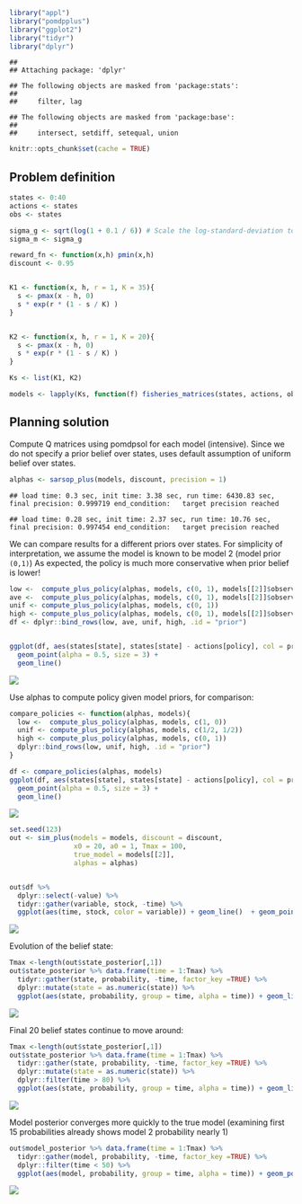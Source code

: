 



```r
library("appl")
library("pomdpplus")
library("ggplot2")
library("tidyr")
library("dplyr")
```

```
## 
## Attaching package: 'dplyr'
```

```
## The following objects are masked from 'package:stats':
## 
##     filter, lag
```

```
## The following objects are masked from 'package:base':
## 
##     intersect, setdiff, setequal, union
```

```r
knitr::opts_chunk$set(cache = TRUE)
```



## Problem definition



```r
states <- 0:40
actions <- states
obs <- states

sigma_g <- sqrt(log(1 + 0.1 / 6)) # Scale the log-standard-deviation to result in similar variance to a uniform distribution of width 0.5
sigma_m <- sigma_g

reward_fn <- function(x,h) pmin(x,h)
discount <- 0.95


K1 <- function(x, h, r = 1, K = 35){
  s <- pmax(x - h, 0)
  s * exp(r * (1 - s / K) )
}


K2 <- function(x, h, r = 1, K = 20){
  s <- pmax(x - h, 0)
  s * exp(r * (1 - s / K) )
}

Ks <- list(K1, K2)
```




```r
models <- lapply(Ks, function(f) fisheries_matrices(states, actions, obs, reward_fn, f, sigma_g, sigma_m))
```


## Planning solution

Compute Q matrices using pomdpsol for each model (intensive).  Since we do not specify a prior belief over states, uses default assumption of uniform belief over states.


```r
alphas <- sarsop_plus(models, discount, precision = 1)
```

```
## load time: 0.3 sec, init time: 3.38 sec, run time: 6430.83 sec, final precision: 0.999719 end_condition:   target precision reached
```

```
## load time: 0.28 sec, init time: 2.37 sec, run time: 10.76 sec, final precision: 0.997454 end_condition:   target precision reached
```


We can compare results for a different priors over states.  For simplicity of interpretation, we assume the model is known to be model 2 (model prior `(0,1)`)
As expected, the policy is much more conservative when prior belief is lower!  


```r
low <-  compute_plus_policy(alphas, models, c(0, 1), models[[2]]$observation[,4,1])
ave <-  compute_plus_policy(alphas, models, c(0, 1), models[[2]]$observation[,10,1])
unif <- compute_plus_policy(alphas, models, c(0, 1))
high <- compute_plus_policy(alphas, models, c(0, 1), models[[2]]$observation[,15,1])
df <- dplyr::bind_rows(low, ave, unif, high, .id = "prior")


ggplot(df, aes(states[state], states[state] - actions[policy], col = prior, pch = prior)) + 
  geom_point(alpha = 0.5, size = 3) + 
  geom_line()
```

![](pomdp-learning_files/figure-html/unnamed-chunk-5-1.png)<!-- -->


Use alphas to compute policy given model priors, for comparison:


```r
compare_policies <- function(alphas, models){
  low <-  compute_plus_policy(alphas, models, c(1, 0))
  unif <- compute_plus_policy(alphas, models, c(1/2, 1/2))
  high <- compute_plus_policy(alphas, models, c(0, 1))
  dplyr::bind_rows(low, unif, high, .id = "prior")
}

df <- compare_policies(alphas, models)
ggplot(df, aes(states[state], states[state] - actions[policy], col = prior, pch = prior)) + 
  geom_point(alpha = 0.5, size = 3) + 
  geom_line()
```

![](pomdp-learning_files/figure-html/unnamed-chunk-6-1.png)<!-- -->


```r
set.seed(123)
out <- sim_plus(models = models, discount = discount,
                x0 = 20, a0 = 1, Tmax = 100, 
                true_model = models[[2]], 
                alphas = alphas)


out$df %>% 
  dplyr::select(-value) %>% 
  tidyr::gather(variable, stock, -time) %>% 
  ggplot(aes(time, stock, color = variable)) + geom_line()  + geom_point()
```

![](pomdp-learning_files/figure-html/unnamed-chunk-7-1.png)<!-- -->

Evolution of the belief state:


```r
Tmax <-length(out$state_posterior[,1])
out$state_posterior %>% data.frame(time = 1:Tmax) %>% 
  tidyr::gather(state, probability, -time, factor_key =TRUE) %>% 
  dplyr::mutate(state = as.numeric(state)) %>% 
  ggplot(aes(state, probability, group = time, alpha = time)) + geom_line()
```

![](pomdp-learning_files/figure-html/unnamed-chunk-8-1.png)<!-- -->

Final 20 belief states continue to move around:


```r
Tmax <-length(out$state_posterior[,1])
out$state_posterior %>% data.frame(time = 1:Tmax) %>% 
  tidyr::gather(state, probability, -time, factor_key =TRUE) %>% 
  dplyr::mutate(state = as.numeric(state)) %>% 
  dplyr::filter(time > 80) %>% 
  ggplot(aes(state, probability, group = time, alpha = time)) + geom_line()
```

![](pomdp-learning_files/figure-html/unnamed-chunk-9-1.png)<!-- -->



Model posterior converges more quickly to the true model (examining first 15 probabilities already shows model 2 probability nearly 1)


```r
out$model_posterior %>% data.frame(time = 1:Tmax) %>% 
  tidyr::gather(model, probability, -time, factor_key =TRUE) %>% 
  dplyr::filter(time < 50) %>% 
  ggplot(aes(model, probability, group = time, alpha = time)) + geom_point()
```

![](pomdp-learning_files/figure-html/unnamed-chunk-10-1.png)<!-- -->

